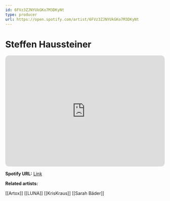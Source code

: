```yaml
---
id: 6FVz3ZJNYUkGKo7M3DKyNt
type: producer
url: https://open.spotify.com/artist/6FVz3ZJNYUkGKo7M3DKyNt
---
```

# Steffen Haussteiner

<iframe style="border-radius:12px" src="https://open.spotify.com/embed/artist/6FVz3ZJNYUkGKo7M3DKyNt" width="100%" height="352" frameBorder="0" allowfullscreen="" allow="autoplay; clipboard-write; encrypted-media; fullscreen; picture-in-picture" loading="lazy"></iframe>

**Spotify URL:** [Link](https://open.spotify.com/artist/6FVz3ZJNYUkGKo7M3DKyNt)

**Related artists:**

[[Artox]]
[[LUNA]]
[[KrisKraus]]
[[Sarah Bäder]]
